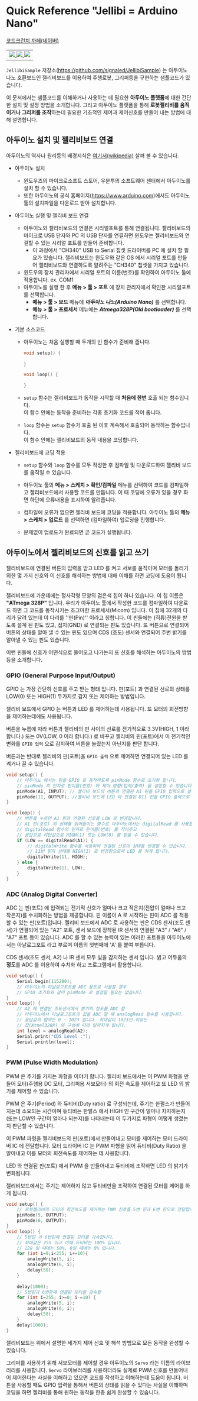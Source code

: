 # Quick Reference "Jellibi = Arduino Nano" 

 [코드크런치 까페(네이버)](https://cafe.naver.com/codecrunch)   

 <TABLE>
 <TR><TD nowrap>
     <a href="https://smartstore.naver.com/robotnmore" target=new>
         <img src="https://dthumb-phinf.pstatic.net/?src=%22http%3A%2F%2Fwww.robotnmore.com%2Fdownload%2Fcodecrunch%2Fcafe_door_20190225_01.jpg%22&type=cafe_wa740">
     </a>    
     <a href="https://www.facebook.com/codecrunch.official/" target=new>
     <img src="https://dthumb-phinf.pstatic.net/?src=%22http%3A%2F%2Fwww.robotnmore.com%2Fdownload%2Fcodecrunch%2Fcafe_door_20190225_02.jpg%22&type=cafe_wa740">
     </a>
     <a href="https://www.instagram.com/codecrunch.official/" target=new>
     <img src="https://dthumb-phinf.pstatic.net/?src=%22http%3A%2F%2Fwww.robotnmore.com%2Fdownload%2Fcodecrunch%2Fcafe_door_20190225_03.jpg%22&type=cafe_wa740">
     </a>
     </TD></TR>
 </TABLE>


`JellibiSample` 저장소(https://github.com/signaled/JellibiSample) 는 아두이노나노 호환보드인 젤리비보드를 이용하여 주행로봇, 그리퍼등을 구현하는 샘플코드가 있습니다.  

이 문서에서는 샘플코드를 이해하거나 사용하는 데 필요한 **아두이노 플랫폼**에 대한 간단한 설치 및 설정 방법을 소개합니다.  그리고 아두이노 플랫폼을 통해 **로봇젤리비를 움직이거나 그리퍼를 조작**하는데 필요한 기초적인 제어과 제어신호를 만들어 내는 방법에 대해 설명합니다. 

## 아두이노 설치 및 젤리비보드 연결

아두이노의 역사나 원리등의 배경지식은 [여기서(wikipedia)](https://ko.wikipedia.org/wiki/%EC%95%84%EB%91%90%EC%9D%B4%EB%85%B8) 살펴 볼 수 있습니다. 

- 아두이노 설치 
  - 윈도우즈의 마이크로소프트 스토어, 우분투의 소프트웨어 센터에서 아두이노를 설치 할 수 있습니다.
  - 또한 아두이노의 공식 홈페이지(https://www.arduino.com)에서도 아두이노 툴의 설치파일을 다운로드 받아 설치합니다.  
  
- 아두이노 실행 및 젤리비 보드 연결 
  - 아두이노와 젤리비보드의 연결은 시리얼포트를 통해 연결됩니다. 젤리비보드의 마이크로 USB 단자와 PC 의 USB 단자를 연결하면  윈도우는 젤리비보드와 연결할 수 있는 시리얼 포트를 만들어 준비합니다.    
    -  이 과정에서 "CH340" USB to Serial 칩셋  드라이버를 PC 에 설치 할 필요가 있습니다.  젤리비보드는 윈도우와 같은 OS 에서 시리얼 포트를 만들어 젤리비보드와 연결하도록 알려주는 "CH340" 칩셋을 가지고 있습니다. 
  - 윈도우의 장치 관리자에서 시리얼 포트의 이름(번호)를 확인하여 아두이노 툴에 적용합니다. 
    ex. COM1
  - 아두이노를 실행 한 후 **메뉴 > 툴 > 포트** 에 장치 관리자에서 확인한 시리얼포트를 선택합니다. 
    - **메뉴 > 툴 > 보드** 메뉴에 _**아두이노 나노(Arduino Nano)**_ 를 선택합니다. 
    - **메뉴 > 툴 > 프로세서** 메뉴에는 _**Atmega328P(Old bootloader)**_ 를 선택합니다.
  
- 기본 소스코드 

  - 아두이노는 처음 실행할 때 두개의 빈 함수가 준비해 줍니다. 

    ``` cpp 
    void setup() {
        
    }
    
    void loop() {
        
    }
    ```

  - `setup` 함수는 젤리비보드가 동작을 시작할 때 **처음에 한번** 호출 되는 함수입니다.   
    이 함수 안에는 동작을 준비하는 각종 초기화 코드를 적어 줍니다. 

  - `loop` 함수는 `setup` 함수가 호출 된 이후 계속해서 호출되어 동작하는 함수입니다.      
    이 함수 안에는 젤리비보드의 동작 내용을 코딩합니다.

- 젤리비보드에 코딩 적용 

  - `setup` 함수와 `loop` 함수를 모두 작성한 후 컴파일 및 다운로드하여 젤리비 보드를 움직일 수 있습니다. 

  - 아두이노 툴의 **메뉴 > 스케치 > 확인/컴파일** 메뉴를 선택하여 코드를 컴파일하고 젤리비보드에서 사용할 코드를 만듭니다. 이 때 코딩에 오류가 있을 경우 화면 하단에 오류내용을 표시하여 알려줍니다. 

  - 컴파일에 오류가 없으면 젤리비 보드에 코딩을 적용합니다. 아두이노 툴의 **메뉴 > 스케치 > 업로드** 를 선택하면 (컴파일하여) 업로딩을 진행합니다. 

  - 문제없이 업로드가 완료되면 곧 코드가 실행됩니다. 

    

## 아두이노에서 젤리비보드의 신호를 읽고 쓰기 

젤리비보드에 연결된 버튼의 입력을 받고 LED 를 켜고 서보를 움직이며 모터를 돌리기 위한 몇 가지 신호와 이 신호를 해석하는 방법에 대해 이해를 하면 코딩에 도움이 됩니다.   

젤리비보드에 가운데에는 정사각형 모양의 검은색 칩이 하나 있습니다. 이 칩 이름은 **"ATmega 328P"** 입니다. 우리가 아두이노 툴에서 작성한 코드를 컴파일하여 다운로드 하면 그 코드를 동작시키는 조그마한 프로세서(Micom) 입니다.  이 칩에 32개의 다리가 달려 있는데 이 다리를 ''핀(Pin)'' 이라고 칭합니다. 이 핀들에는 (직류)전원을 받도록 설계 된 핀도 있고, 접지(GND) 로 연결되는 핀도 있습니다. 또 버튼으로 연결되어 버튼의 상태를 알아 낼 수 있는 핀도 있으며 CDS (조도) 센서와 연결되어 주변 밝기를 알아낼 수 있는 핀도 있습니다. 

이런 핀들에 신호가 어떤식으로 들어오고 나가는지 또 신호를 해석하는 아두이노의 방법등을 소개합니다.

### GPIO (General Purpose Input/Output)

GPIO 는 가장 간단히 신호를 주고 받는 형태 입니다.  핀(포트) 과 연결된 선로의 상태를 LOW(0) 또는 HIGH(1) 두가지로 감지 또는 제어하는 방법입니다.

젤리비 보드에서 GPIO 는 버튼과 LED 를 제어하는데 사용됩니다.  또 모터의 회전방향을 제어하는데에도 사용됩니다. 

버튼을 누름에 따라 버튼과 젤리비의 핀 사이의 선로를 전기적으로 3.3V(HIGH, 1 이라 합니다.)  또는 0V(LOW, 0 이라 합니다.) 로 바꾸고 젤리비의 핀(포트)에서 이 전기적인 변화를 `GPIO 입력` 으로 감지하여 버튼을 눌렸는지 아닌지를 판단 합니다.

버튼과는 반대로 젤리비의 핀(포트)을 `GPIO 출력` 으로 제어하면 연결되어 있는 LED 를 켜거나 끌 수 있습니다.  

``` cpp 
void setup() {
    // 아두이노 에서는 핀을 GPIO 로 동작하도록 pinMode 함수로 초기화 합니다. 
    // pinMode 의 인자로 핀이름(번호) 와 제어 방향(입력/출력) 을 설정할 수 있습니다.
    pinMode(A1, INPUT); // 젤리비 보드의 버튼과 연결된 A1 핀을 GPIO 입력으로 설정합니다.
    pinMode(11, OUTPUT); //젤리비 보드에 LED 와 연결된 D11 핀을 GPIO 출력으로 설정합니다. 
}

void loop() {
    // 버튼을 누르면 A1 핀과 연결된 선로를 LOW 로 변경합니다. 
    // A1 핀(포트) 의 상태를 읽어들이는 함수로 아두이노에서는 digitalRead 를 사용합니다. 
    // digitalRead 함수의 인자로 핀이름(번호) 를 적어주고 
    // 응답으로 리턴값으로 HIGH(1) 또는 LOW(0) 를 받을 수 있습니다. 
    if (LOW == digitalRead(A1)) {
        // digitalWrite 함수를 사용하여 연결된 선로의 상태를 변경할 수 있습니다. 
        // 11번 핀의 상태를 HIGH(1) 로 변경함으로써 LED 를 켜게 됩니다.
        digitalWrite(11, HIGH);  
    } else {
        digitalWrite(11, LOW);
    }
}
```



### ADC (Analog Digital Converter)

ADC 는 핀(포트) 에 입력되는 전기적 신호가 얼마나 크고 작은지(전압이 얼마나 크고 작은지)를 수치화하는 방법을 제공합니다.  핀 이름이 A 로 시작하는 핀이 ADC 를 적용할 수 있는 핀(포트)입니다.  젤리비 보드에서 ADC 로 사용하는 핀은 CDS 센서(조도 센서)가 연결되어 있는 "A2" 포트, 센서 보드에 장착된 IR 센서와 연결된 "A3" / "A6" / "A7" 포트 등이 있습니다.  ADC 를 할 수 있는 능력이 있는 이러한 포트들을 아두이노에서는 아날로그포트 라고 부르며 이름의 첫번째에 'A' 를 붙여 부릅니다.

 CDS 센서(조도 센서, A2) 나 IR 센서 모두 빛을 감지하는 센서 입니다.  밝고 어두움의 **정도**를 ADC 를 이용하여 수치화 하고 프로그램에서 활용합니다. 

``` cpp 
void setup() {
    Serial.begin(115200);
	// 아두이노의 아날로그포트를 ADC 용도로 사용할 경우 
    // GPIO 초기화와 같이 pinMode 로 설정할 필요는 없습니다. 
}
void loop() {
    // A2 에 연결된 조도센서에서 밝기의 정도를 ADC 함
    // 아두이노에서 아날로그포트의 값을 ADC 할 때 analogRead 함수를 사용합니다.
    // 응답값의 범위는 0 ~ 1023 입니다. 최대값이 1023인 이유는  
    // 칩(Atmel328P) 의 구성에 따라 달라지게 됩니다. 
    int level = analogRead(A2);
    Serial.print("CDS Level :");
    Serial.println(level);
}
```

 

### PWM (Pulse Width Modulation)

PWM 은 주기를 가지는 파형을 이야기 합니다.  젤리비 보드에서는 이 PWM 파형을 만들어 모터(주행용 DC 모터, 그리퍼용 서보모터) 의 회전 속도를 제어하고 또 LED 의 밝기를 제어할 수 있습니다. 

PWM 은 주기(Period) 와 듀티비(Duty ratio) 로 구성되는데, 주기는 한펄스가 만들어지는데 소요되는 시간이며 듀티비는 한펄스 에서 HIGH 인 구간이 얼마나 차지하는지(또는 LOW인 구간이 얼마나 되는지)를 나타내는데 이 두가지로 파형이 어떻게 생겼는지 판단할 수 있습니다. 

이 PWM 파형을 젤리비보드의 핀(포트)에서 만들어내고 모터를 제어하는 모터 드라이버 IC 에 전달합니다. 모터 드라이버 IC 는 PWM 파형을 읽어 듀티비(Duty Ratio) 을 알아내고 이를 모터의 회전속도를 제어하는 데 사용합니다. 

LED 와 연결된 핀(포트) 에서 PWM 을 만들어내고 듀티비에 조작하면 LED 의 밝기가 변화됩니다.   

젤리비보드에서는 주기는 제어하지 않고 듀티비만을 조작하여 연결된 모터를 제어를 하게 됩니다. 

``` cpp 
void setup() {
	// 로봇젤리비의 모터의 회전속도를 제어하는 PWM 신호를 5번 핀과 6번 핀으로 전달합니다. 
    pinMode(5, OUTPUT);
    pinMode(6, OUTPUT);
}
void loop() {
    // 5번핀 과 6번핀에 연결된 모터를 가속합니다. 
    // 최대값은 255 이고 이때 듀티비는 100% 입니다.
    // 128 일 때에는 50%, 0일 때에는 0% 입니다.
    for (int i=0;i<255; i+=10){
        analogWrite(5, i);
        analogWrite(6, i);
        delay(50);
    }
    
    delay(1000);
    // 5번핀과 6번핀에 연결된 모터를 감속함
    for (int i=255; i>=0; i-=10) {
        analogWrite(5, i);
        analogWrite(6, i);
        delay(50);
    }
    delay(1000);
}
```



젤리비보드는 위에서 설명한 세가지 제어 신호 및 해석 방법으로 모든 동작을 완성할 수 있습니다. 

그리퍼를 사용하기 위해 서보모터를 제어할 경우 아두이노의 `Servo` 라는 이름의 라이브러리를 사용합니다. `Servo` 라이브러리를 사용하더라도 실제로 PWM 신호를 만들어내어 제어한다는 사실을 이해하고 있으면 코드를 작성하고 이해하는데 도움이 됩니다. 버튼을 사용할 때도 GPIO 입력을 통해서 버튼의 상태를 읽을 수 있다는 사실을 이해하며 코딩을 하면 젤리비를 통해 원하는 동작을 한층 쉽게 완성할 수 있습니다. 

